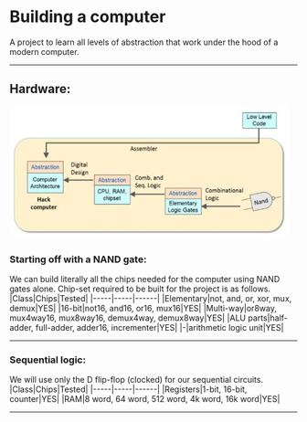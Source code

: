 # Building a computer

A project to learn all levels of abstraction that work under the hood of a modern computer.

***

## Hardware:
![Hardware](Hardware.jpg)

### Starting off with a NAND gate:
We can build literally all the chips needed for the computer using NAND gates alone. Chip-set required to be built for the project is as follows.
|Class|Chips|Tested|
|-----|-----|------|
|Elementary|not, and, or, xor, mux, demux|YES|
|16-bit|not16, and16, or16, mux16|YES|
|Multi-way|or8way, mux4way16, mux8way16, demux4way, demux8way|YES|
|ALU parts|half-adder, full-adder, adder16, incrementer|YES|
|-|arithmetic logic unit|YES|
***

### Sequential logic:
We will use only the D flip-flop (clocked) for our sequential circuits.
|Class|Chips|Tested|
|-----|-----|------|
|Registers|1-bit, 16-bit, counter|YES|
|RAM|8 word, 64 word, 512 word, 4k word, 16k word|YES|
***